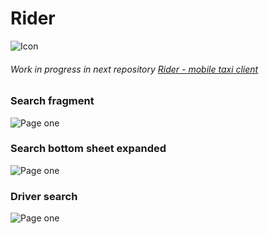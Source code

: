 # Rider
![Icon](https://raw.githubusercontent.com/owlruslan/rider-android-taxi-client/master/icon.png "Icon")
###### Work in progress in next repository [Rider - mobile taxi client](https://github.com/nonameengineer/rider-mobile-taxi-client)
### Search fragment
![Page one](https://raw.githubusercontent.com/owlruslan/rider-android-taxi-client/master/screenshots/1.png "Search fragment")
### Search bottom sheet expanded
![Page one](https://raw.githubusercontent.com/owlruslan/rider-android-taxi-client/master/screenshots/2.PNG "Search bottom sheet expanded")
### Driver search
![Page one](https://raw.githubusercontent.com/owlruslan/rider-android-taxi-client/master/screenshots/3.PNG "Driver search")


